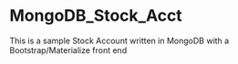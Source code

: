 # MongoDB_Stock_Acct
This is a sample Stock Account written in MongoDB with a Bootstrap/Materialize front end
